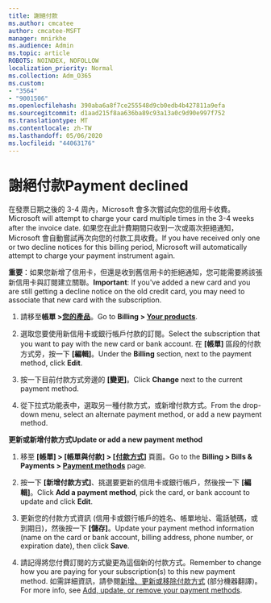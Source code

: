 ```yaml
---
title: 謝絕付款
ms.author: cmcatee
author: cmcatee-MSFT
manager: mnirkhe
ms.audience: Admin
ms.topic: article
ROBOTS: NOINDEX, NOFOLLOW
localization_priority: Normal
ms.collection: Adm_O365
ms.custom:
- "3564"
- "9001506"
ms.openlocfilehash: 390aba6a8f7ce255548d9cb0edb4b427811a9efa
ms.sourcegitcommit: d1aad215f8aa636ba89c93a13a0c9d90e997f752
ms.translationtype: MT
ms.contentlocale: zh-TW
ms.lasthandoff: 05/06/2020
ms.locfileid: "44063176"
---
```

# <a name="payment-declined"></a><span data-ttu-id="0b227-102">謝絕付款</span><span class="sxs-lookup"><span data-stu-id="0b227-102">Payment declined</span></span>

<span data-ttu-id="0b227-103">在發票日期之後的 3-4 周內，Microsoft 會多次嘗試向您的信用卡收費。</span><span class="sxs-lookup"><span data-stu-id="0b227-103">Microsoft will attempt to charge your card multiple times in the 3-4 weeks after the invoice date.</span></span>  <span data-ttu-id="0b227-104">如果您在此計費期間只收到一次或兩次拒絕通知，Microsoft 會自動嘗試再次向您的付款工具收費。</span><span class="sxs-lookup"><span data-stu-id="0b227-104">If you have received only one or two decline notices for this billing period, Microsoft will automatically attempt to charge your payment instrument again.</span></span>  

<span data-ttu-id="0b227-105">**重要**：如果您新增了信用卡，但還是收到舊信用卡的拒絕通知，您可能需要將該張新信用卡與訂閱建立關聯。</span><span class="sxs-lookup"><span data-stu-id="0b227-105">**Important**: If you've added a new card and you are still getting a decline notice on the old credit card, you may need to associate that new card with the subscription.</span></span>

1. <span data-ttu-id="0b227-106">請移至**帳單 >[您的產品](https://go.microsoft.com/fwlink/p/?linkid=842054)**。</span><span class="sxs-lookup"><span data-stu-id="0b227-106">Go to **Billing > [Your products](https://go.microsoft.com/fwlink/p/?linkid=842054)**.</span></span>

2. <span data-ttu-id="0b227-107">選取您要使用新信用卡或銀行帳戶付款的訂閱。</span><span class="sxs-lookup"><span data-stu-id="0b227-107">Select the subscription that you want to pay with the new card or bank account.</span></span> <span data-ttu-id="0b227-108">在 **[帳單]** 區段的付款方式旁，按一下 **[編輯]**。</span><span class="sxs-lookup"><span data-stu-id="0b227-108">Under the **Billing** section, next to the payment method, click **Edit**.</span></span>

3. <span data-ttu-id="0b227-109">按一下目前付款方式旁邊的 **[變更]**。</span><span class="sxs-lookup"><span data-stu-id="0b227-109">Click **Change** next to the current payment method.</span></span>

4. <span data-ttu-id="0b227-110">從下拉式功能表中，選取另一種付款方式，或新增付款方式。</span><span class="sxs-lookup"><span data-stu-id="0b227-110">From the drop-down menu, select an alternate payment method, or add a new payment method.</span></span>

<span data-ttu-id="0b227-111">**更新或新增付款方式**</span><span class="sxs-lookup"><span data-stu-id="0b227-111">**Update or add a new payment method**</span></span>

1. <span data-ttu-id="0b227-112">移至 **[帳單] > [帳單與付款] > [[付款方式](https://go.microsoft.com/fwlink/p/?linkid=2018806)]** 頁面。</span><span class="sxs-lookup"><span data-stu-id="0b227-112">Go to the **Billing > Bills & Payments > [Payment methods](https://go.microsoft.com/fwlink/p/?linkid=2018806)** page.</span></span>

2. <span data-ttu-id="0b227-113">按一下 **[新增付款方式]**、挑選要更新的信用卡或銀行帳戶，然後按一下 **[編輯]**。</span><span class="sxs-lookup"><span data-stu-id="0b227-113">Click **Add a payment method**, pick the card, or bank account to update and click **Edit**.</span></span>

3. <span data-ttu-id="0b227-114">更新您的付款方式資訊 (信用卡或銀行帳戶的姓名、帳單地址、電話號碼，或到期日)，然後按一下 **[儲存]**。</span><span class="sxs-lookup"><span data-stu-id="0b227-114">Update your payment method information (name on the card or bank account, billing address, phone number, or expiration date), then click **Save**.</span></span>

4. <span data-ttu-id="0b227-115">請記得將您付費訂閱的方式變更為這個新的付款方式。</span><span class="sxs-lookup"><span data-stu-id="0b227-115">Remember to change how you are paying for your subscription(s) to this new payment method.</span></span> <span data-ttu-id="0b227-116">如需詳細資訊，請參閱[新增、更新或移除付款方式](https://go.microsoft.com/fwlink/?linkid=2118133) (部分機器翻譯)。</span><span class="sxs-lookup"><span data-stu-id="0b227-116">For more info, see [Add, update, or remove your payment methods](https://go.microsoft.com/fwlink/?linkid=2118133).</span></span>
